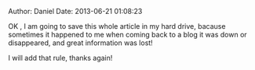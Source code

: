 Author: Daniel
Date: 2013-06-21 01:08:23

OK , I am going to save this whole article in my hard drive, bacause sometimes it happened to me when coming back to a blog it was down or disappeared, and great information was lost!

I will add that rule, thanks again!
